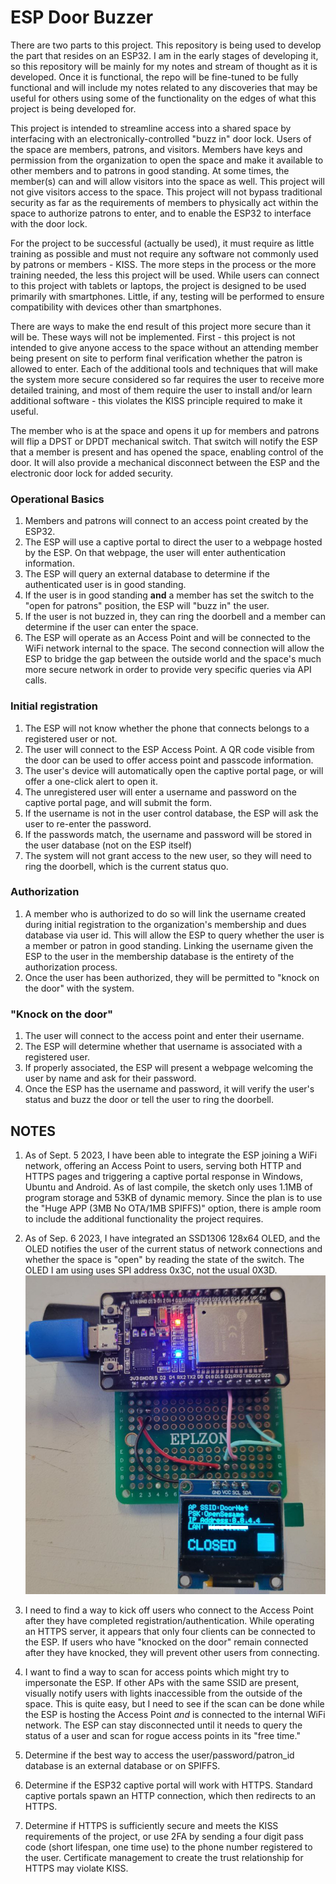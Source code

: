 # ESP Door Buzzer
There are two parts to this project.  This repository is being used to develop the part that resides on an ESP32.  I am in the early stages of developing it, so this repository will be mainly for my notes and stream of thought as it is developed.  Once it is functional, the repo will be fine-tuned to be fully functional and will include my notes related to any discoveries that may be useful for others using some of the functionality on the edges of what this project is being developed for.

This project is intended to streamline access into a shared space by interfacing with an electronically-controlled "buzz in" door lock.  Users of the space are members, patrons, and visitors.  Members have keys and permission from the organization to open the space and make it available to other members and to patrons in good standing.  At some times, the member(s) can and will allow visitors into the space as well.  This project will not give visitors access to the space.  This project will not bypass traditional security as far as the requirements of members to physically act within the space to authorize patrons to enter, and to enable the ESP32 to interface with the door lock.  

For the project to be successful (actually be used), it must require as little training as possible and must not require any software not commonly used by patrons or members - KISS.  The more steps in the process or the more training needed, the less this project will be used.  While users can connect to this project with tablets or laptops, the project is designed to be used primarily with smartphones.  Little, if any, testing will be performed to ensure compatibility with devices other than smartphones.

There are ways to make the end result of this project more secure than it will be.  These ways will not be implemented.  First - this project is not intended to give anyone access to the space without an attending member being present on site to perform final verification whether the patron is allowed to enter.  Each of the additional tools and techniques that will make the system more secure considered so far requires the user to receive more detailed training, and most of them require the user to install and/or learn additional software - this violates the KISS principle required to make it useful.

The member who is at the space and opens it up for members and patrons will flip a DPST or DPDT mechanical switch.  That switch will notify the ESP that a member is present and has opened the space, enabling control of the door.  It will also provide a mechanical disconnect between the ESP and the electronic door lock for added security.

### Operational Basics
1. Members and patrons will connect to an access point created by the ESP32.
2. The ESP will use a captive portal to direct the user to a webpage hosted by the ESP.  On that webpage, the user will enter authentication information.  
3. The ESP will query an external database to determine if the authenticated user is in good standing.
4. If the user is in good standing **and** a member has set the switch to the "open for patrons" position, the ESP will "buzz in" the user.
5. If the user is not buzzed in, they can ring the doorbell and a member can determine if the user can enter the space.
6. The ESP will operate as an Access Point and will be connected to the WiFi network internal to the space.  The second connection will allow the ESP to bridge the gap between the outside world and the space's much more secure network in order to provide very specific queries via API calls.

### Initial registration
1. The ESP will not know whether the phone that connects belongs to a registered user or not.
1. The user will connect to the ESP Access Point.  A QR code visible from the door can be used to offer access point and passcode information.
1. The user's device will automatically open the captive portal page, or will offer a one-click alert to open it.
1. The unregistered user will enter a username and password on the captive portal page, and will submit the form.
1. If the username is not in the user control database, the ESP will ask the user to re-enter the password.
1. If the passwords match, the username and password will be stored in the user database (not on the ESP itself)
1. The system will not grant access to the new user, so they will need to ring the doorbell, which is the current status quo.

### Authorization
1. A member who is authorized to do so will link the username created during initial registration to the organization's membership and dues database via user id.  This will allow the ESP to query whether the user is a member or patron in good standing.  Linking the username given the ESP to the user in the membership database is the entirety of the authorization process.
1. Once the user has been authorized, they will be permitted to "knock on the door" with the system.

### "Knock on the door"
1. The user will connect to the access point and enter their username.
1. The ESP will determine whether that username is associated with a registered user.
1. If properly associated, the ESP will present a webpage welcoming the user by name and ask for their password.
1. Once the ESP has the username and password, it will verify the user's status and buzz the door or tell the user to ring the doorbell.

## NOTES
1. As of Sept. 5 2023, I have been able to integrate the ESP joining a WiFi network, offering an Access Point to users, serving both HTTP and HTTPS pages and triggering a captive portal response in Windows, Ubuntu and Android.  As of last compile, the sketch only uses 1.1MB of program storage and 53KB of dynamic memory.  Since the plan is to use the "Huge APP (3MB No OTA/1MB SPIFFS)" option, there is ample room to include the additional functionality the project requires.

1. As of Sep. 6 2023, I have integrated an SSD1306 128x64 OLED, and the OLED notifies the user of the current status of network connections and whether the space is "open" by reading the state of the switch.  The OLED I am using uses SPI address 0x3C, not the usual 0X3D.
![CLOSED](photo_2023-09-07_19-25-21.jpg)
1. I need to find a way to kick off users who connect to the Access Point after they have completed registration/authentication.  While operating an HTTPS server, it appears that only four clients can be connected to the ESP.  If users who have "knocked on the door" remain connected after they have knocked, they will prevent other users from connecting.

1. I want to find a way to scan for access points which might try to impersonate the ESP.  If other APs with the same SSID are present, visually notify users with lights inaccessible from the outside of the space.  This is quite easy, but I need to see if the scan can be done while the ESP is hosting the Access Point *and* is connected to the internal WiFi network.  The ESP can stay disconnected until it needs to query the status of a user and scan for rogue access points in its "free time."

1. Determine if the best way to access the user/password/patron_id database is an external database or on SPIFFS.

1. Determine if the ESP32 captive portal will work with HTTPS.  Standard captive portals spawn an HTTP connection, which then redirects to an HTTPS.

1. Determine if HTTPS is sufficiently secure and meets the KISS requirements of the project, or use 2FA by sending a four digit pass code (short lifespan, one time use) to the phone number registered to the user.  Certificate management to create the trust relationship for HTTPS may violate KISS.

